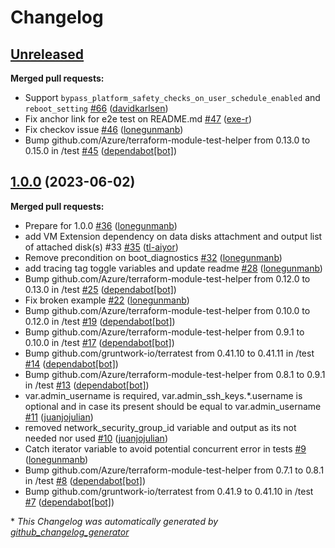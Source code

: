# Changelog

## [Unreleased](https://github.com/Azure/terraform-azurerm-virtual-machine/tree/HEAD)

**Merged pull requests:**

- Support `bypass_platform_safety_checks_on_user_schedule_enabled` and `reboot_setting` [\#66](https://github.com/Azure/terraform-azurerm-virtual-machine/pull/66) ([davidkarlsen](https://github.com/davidkarlsen))
- Fix anchor link for e2e test on README.md [\#47](https://github.com/Azure/terraform-azurerm-virtual-machine/pull/47) ([exe-r](https://github.com/exe-r))
- Fix checkov issue [\#46](https://github.com/Azure/terraform-azurerm-virtual-machine/pull/46) ([lonegunmanb](https://github.com/lonegunmanb))
- Bump github.com/Azure/terraform-module-test-helper from 0.13.0 to 0.15.0 in /test [\#45](https://github.com/Azure/terraform-azurerm-virtual-machine/pull/45) ([dependabot[bot]](https://github.com/apps/dependabot))

## [1.0.0](https://github.com/Azure/terraform-azurerm-virtual-machine/tree/1.0.0) (2023-06-02)

**Merged pull requests:**

- Prepare for 1.0.0 [\#36](https://github.com/Azure/terraform-azurerm-virtual-machine/pull/36) ([lonegunmanb](https://github.com/lonegunmanb))
- add VM Extension dependency on data disks attachment and output list of attached disk\(s\) \#33 [\#35](https://github.com/Azure/terraform-azurerm-virtual-machine/pull/35) ([tl-aiyor](https://github.com/tl-aiyor))
- Remove precondition on boot\_diagnostics [\#32](https://github.com/Azure/terraform-azurerm-virtual-machine/pull/32) ([lonegunmanb](https://github.com/lonegunmanb))
- add tracing tag toggle variables and update readme [\#28](https://github.com/Azure/terraform-azurerm-virtual-machine/pull/28) ([lonegunmanb](https://github.com/lonegunmanb))
- Bump github.com/Azure/terraform-module-test-helper from 0.12.0 to 0.13.0 in /test [\#25](https://github.com/Azure/terraform-azurerm-virtual-machine/pull/25) ([dependabot[bot]](https://github.com/apps/dependabot))
- Fix broken example [\#22](https://github.com/Azure/terraform-azurerm-virtual-machine/pull/22) ([lonegunmanb](https://github.com/lonegunmanb))
- Bump github.com/Azure/terraform-module-test-helper from 0.10.0 to 0.12.0 in /test [\#19](https://github.com/Azure/terraform-azurerm-virtual-machine/pull/19) ([dependabot[bot]](https://github.com/apps/dependabot))
- Bump github.com/Azure/terraform-module-test-helper from 0.9.1 to 0.10.0 in /test [\#17](https://github.com/Azure/terraform-azurerm-virtual-machine/pull/17) ([dependabot[bot]](https://github.com/apps/dependabot))
- Bump github.com/gruntwork-io/terratest from 0.41.10 to 0.41.11 in /test [\#14](https://github.com/Azure/terraform-azurerm-virtual-machine/pull/14) ([dependabot[bot]](https://github.com/apps/dependabot))
- Bump github.com/Azure/terraform-module-test-helper from 0.8.1 to 0.9.1 in /test [\#13](https://github.com/Azure/terraform-azurerm-virtual-machine/pull/13) ([dependabot[bot]](https://github.com/apps/dependabot))
- var.admin\_username is required, var.admin\_ssh\_keys.\*.username is optional and in case its present should be equal to var.admin\_username [\#11](https://github.com/Azure/terraform-azurerm-virtual-machine/pull/11) ([juanjojulian](https://github.com/juanjojulian))
- removed network\_security\_group\_id variable and output as its not needed nor used [\#10](https://github.com/Azure/terraform-azurerm-virtual-machine/pull/10) ([juanjojulian](https://github.com/juanjojulian))
- Catch iterator variable to avoid potential concurrent error in tests [\#9](https://github.com/Azure/terraform-azurerm-virtual-machine/pull/9) ([lonegunmanb](https://github.com/lonegunmanb))
- Bump github.com/Azure/terraform-module-test-helper from 0.7.1 to 0.8.1 in /test [\#8](https://github.com/Azure/terraform-azurerm-virtual-machine/pull/8) ([dependabot[bot]](https://github.com/apps/dependabot))
- Bump github.com/gruntwork-io/terratest from 0.41.9 to 0.41.10 in /test [\#7](https://github.com/Azure/terraform-azurerm-virtual-machine/pull/7) ([dependabot[bot]](https://github.com/apps/dependabot))



\* *This Changelog was automatically generated by [github_changelog_generator](https://github.com/github-changelog-generator/github-changelog-generator)*
